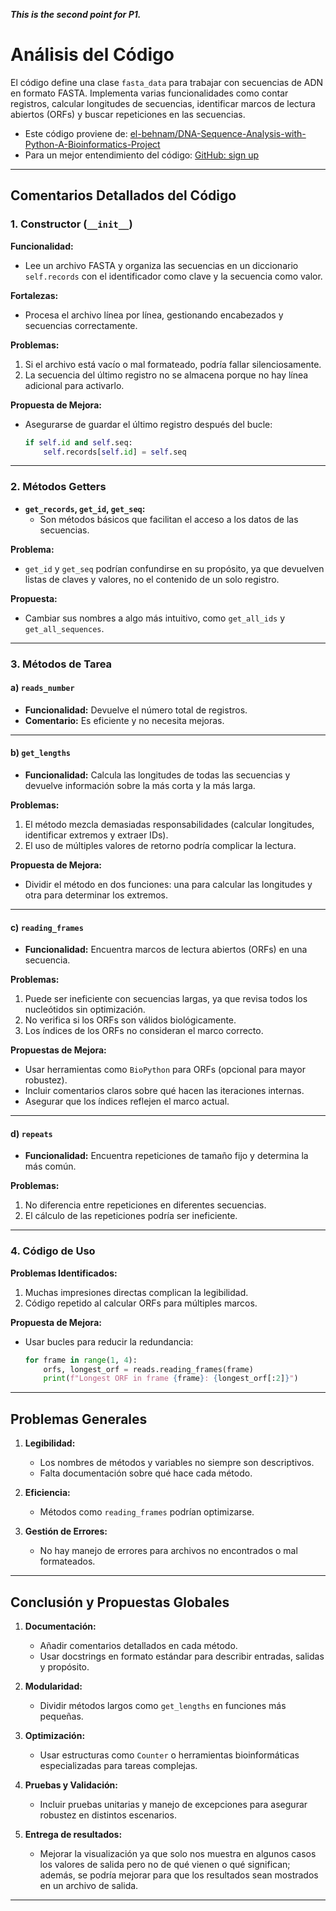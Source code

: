 ***This is the second point for P1.***



# Análisis del Código

El código define una clase `fasta_data` para trabajar con secuencias de ADN en formato FASTA. Implementa varias funcionalidades como contar registros, calcular longitudes de secuencias, identificar marcos de lectura abiertos (ORFs) y buscar repeticiones en las secuencias.
- Este código proviene de: [el-behnam/DNA-Sequence-Analysis-with-Python-A-Bioinformatics-Project](https://github.com/el-behnam/DNA-Sequence-Analysis-with-Python-A-Bioinformatics-Project)
- Para un mejor entendimiento del código: [GitHub: sign up](https://github.com/signup)
---

## Comentarios Detallados del Código

### 1. Constructor (`__init__`)
**Funcionalidad:**
- Lee un archivo FASTA y organiza las secuencias en un diccionario `self.records` con el identificador como clave y la secuencia como valor.

**Fortalezas:**
- Procesa el archivo línea por línea, gestionando encabezados y secuencias correctamente.

**Problemas:**
1. Si el archivo está vacío o mal formateado, podría fallar silenciosamente.
2. La secuencia del último registro no se almacena porque no hay línea adicional para activarlo.

**Propuesta de Mejora:**
- Asegurarse de guardar el último registro después del bucle:
    ```python
    if self.id and self.seq:
        self.records[self.id] = self.seq
    ```

---

### 2. Métodos Getters
- **`get_records`, `get_id`, `get_seq`:**
  - Son métodos básicos que facilitan el acceso a los datos de las secuencias.

**Problema:**
- `get_id` y `get_seq` podrían confundirse en su propósito, ya que devuelven listas de claves y valores, no el contenido de un solo registro.

**Propuesta:**
- Cambiar sus nombres a algo más intuitivo, como `get_all_ids` y `get_all_sequences`.

---

### 3. Métodos de Tarea

#### a) `reads_number`
- **Funcionalidad:** Devuelve el número total de registros.
- **Comentario:** Es eficiente y no necesita mejoras.

---

#### b) `get_lengths`
- **Funcionalidad:** Calcula las longitudes de todas las secuencias y devuelve información sobre la más corta y la más larga.

**Problemas:**
1. El método mezcla demasiadas responsabilidades (calcular longitudes, identificar extremos y extraer IDs).
2. El uso de múltiples valores de retorno podría complicar la lectura.

**Propuesta de Mejora:**
- Dividir el método en dos funciones: una para calcular las longitudes y otra para determinar los extremos.

---

#### c) `reading_frames`
- **Funcionalidad:** Encuentra marcos de lectura abiertos (ORFs) en una secuencia.

**Problemas:**
1. Puede ser ineficiente con secuencias largas, ya que revisa todos los nucleótidos sin optimización.
2. No verifica si los ORFs son válidos biológicamente.
3. Los índices de los ORFs no consideran el marco correcto.

**Propuestas de Mejora:**
- Usar herramientas como `BioPython` para ORFs (opcional para mayor robustez).
- Incluir comentarios claros sobre qué hacen las iteraciones internas.
- Asegurar que los índices reflejen el marco actual.

---

#### d) `repeats`
- **Funcionalidad:** Encuentra repeticiones de tamaño fijo y determina la más común.

**Problemas:**
1. No diferencia entre repeticiones en diferentes secuencias.
2. El cálculo de las repeticiones podría ser ineficiente.

---

### 4. Código de Uso
**Problemas Identificados:**
1. Muchas impresiones directas complican la legibilidad.
2. Código repetido al calcular ORFs para múltiples marcos.

**Propuesta de Mejora:**
- Usar bucles para reducir la redundancia:
    ```python
    for frame in range(1, 4):
        orfs, longest_orf = reads.reading_frames(frame)
        print(f"Longest ORF in frame {frame}: {longest_orf[:2]}")
    ```

---

## Problemas Generales
1. **Legibilidad:**
   - Los nombres de métodos y variables no siempre son descriptivos.
   - Falta documentación sobre qué hace cada método.

2. **Eficiencia:**
   - Métodos como `reading_frames` podrían optimizarse.

3. **Gestión de Errores:**
   - No hay manejo de errores para archivos no encontrados o mal formateados.

---

## Conclusión y Propuestas Globales
1. **Documentación:**
   - Añadir comentarios detallados en cada método.
   - Usar docstrings en formato estándar para describir entradas, salidas y propósito.

2. **Modularidad:**
   - Dividir métodos largos como `get_lengths` en funciones más pequeñas.

3. **Optimización:**
   - Usar estructuras como `Counter` o herramientas bioinformáticas especializadas para tareas complejas.

4. **Pruebas y Validación:**
   - Incluir pruebas unitarias y manejo de excepciones para asegurar robustez en distintos escenarios.

5. **Entrega de resultados:**
   - Mejorar la visualización ya que solo nos muestra en algunos casos los valores de salida pero no de qué vienen o qué significan; además, se podría mejorar para que los resultados sean mostrados en un archivo de salida.
   
---
